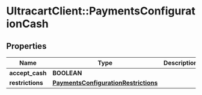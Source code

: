 # UltracartClient::PaymentsConfigurationCash

## Properties
Name | Type | Description | Notes
------------ | ------------- | ------------- | -------------
**accept_cash** | **BOOLEAN** |  | [optional] 
**restrictions** | [**PaymentsConfigurationRestrictions**](PaymentsConfigurationRestrictions.md) |  | [optional] 


